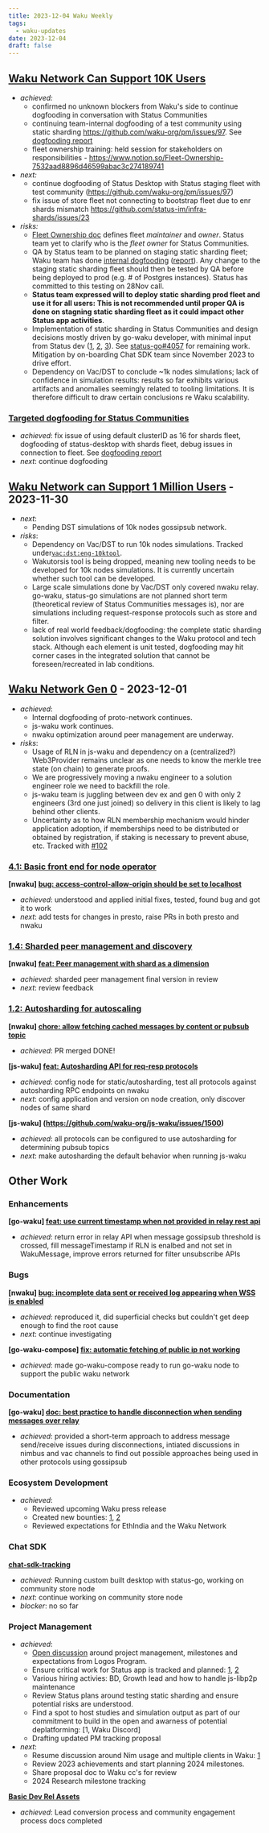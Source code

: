 ```yaml
---
title: 2023-12-04 Waku Weekly
tags:
  - waku-updates
date: 2023-12-04
draft: false
---
```

## [Waku Network Can Support 10K Users](https://github.com/waku-org/pm/issues/12)

- _achieved:_
	- confirmed no unknown blockers from Waku's side to continue dogfooding in conversation with Status Communities
	- continuing team-internal dogfooding of a test community using static sharding https://github.com/waku-org/pm/issues/97. See [dogfooding report](https://github.com/waku-org/pm/issues/97#issuecomment-1829050821)
	- fleet ownership training: held session for stakeholders on responsibilities - https://www.notion.so/Fleet-Ownership-7532aad8896d46599abac3c274189741
- _next:_
	- continue dogfooding of Status Desktop with Status staging fleet with test community (https://github.com/waku-org/pm/issues/97)
	- fix issue of store fleet not connecting to bootstrap fleet due to enr shards mismatch https://github.com/status-im/infra-shards/issues/23
- _risks:_
	- [Fleet Ownership doc](https://www.notion.so/Fleet-Ownership-7532aad8896d46599abac3c274189741) defines fleet _maintainer_ and _owner_. Status team yet to clarify who is the _fleet owner_ for Status Communities.
	- QA by Status team to be planned on staging static sharding fleet; Waku team has done [internal dogfooding](https://github.com/waku-org/pm/issues/97) ([report](https://github.com/waku-org/pm/issues/97#issuecomment-1829050821)). Any change to the staging static sharding fleet should then be tested by QA before being deployed to prod (e.g. # of Postgres instances). Status has committed to this testing on 28Nov call.
	- **Status team expressed will to deploy static sharding prod fleet and use it for all users: This is not recommended until proper QA is done on stagning static sharding fleet as it could impact other Status app activities**.
	- Implementation of static sharding in Status Communities and design decisions mostly driven by go-waku developer, with minimal input from Status dev ([1](https://github.com/status-im/status-go/pull/4161), [2](https://github.com/status-im/status-go/pull/4094), [3](https://github.com/status-im/status-go/pull/4093)). See [status-go#4057](https://github.com/status-im/status-go/issues/4057) for remaining work. Mitigation by on-boarding Chat SDK team since November 2023 to drive effort.
	- Dependency on Vac/DST to conclude ~1k nodes simulations; lack of confidence in simulation results: results so far exhibits various artifacts and anomalies seemingly related to tooling limitations. It is therefore difficult to draw certain conclusions re Waku scalability.

### [Targeted dogfooding for Status Communities](https://github.com/waku-org/pm/issues/97)

- _achieved_: fix issue of using default clusterID as 16 for shards fleet, dogfooding of status-desktop with shards fleet, debug issues in connection to fleet. See [dogfooding report](https://github.com/waku-org/pm/issues/97#issuecomment-1829050821)
- _next_: continue dogfooding

## [Waku Network can Support 1 Million Users](https://github.com/waku-org/pm/issues/83) - 2023-11-30

- _next_:
	- Pending DST simulations of 10k nodes gossipsub network.
- _risks_:
	- Dependency on Vac/DST to run 10k nodes simulations. Tracked under[`vac:dst:eng-10ktool`](https://roadmap.logos.co/tags/vac-updates).
	- Wakutorsis tool is being dropped, meaning new tooling needs to be developed for 10k nodes simulations. It is currently uncertain whether such tool can be developed.
	- Large scale simulations done by Vac/DST only covered nwaku relay. go-waku, status-go simulations are not planned short term (theoretical review of Status Communities messages is), nor are simulations including request-response protocols such as store and filter.
	- lack of real world feedback/dogfooding: the complete static sharding solution involves significant changes to the Waku protocol and tech stack. Although each element is unit tested, dogfooding may hit corner cases in the integrated solution that cannot be foreseen/recreated in lab conditions.

## [Waku Network Gen 0](https://github.com/waku-org/pm/issues/50) - 2023-12-01

- _achieved_:
	- Internal dogfooding of proto-network continues.
	- js-waku work continues.
	- nwaku optimization around peer management are underway.
- _risks_:
	- Usage of RLN in js-waku and dependency on a (centralized?) Web3Provider remains unclear as one needs to know the merkle tree state (on chain) to generate proofs.
	- We are progressively moving a nwaku engineer to a solution engineer role we need to backfill the role.
	- js-waku team is juggling between dev ex and gen 0 with only 2 engineers (3rd one just joined) so delivery in this client is likely to lag behind other clients.
	- Uncertainty as to how RLN membership mechanism would hinder application adoption, if memberships need to be distributed or obtained by registration, if staking is necessary to prevent abuse, etc. Tracked with [#102](https://github.com/waku-org/pm/issues/102)

### [4.1: Basic front end for node operator](https://github.com/waku-org/pm/issues/100)

**[nwaku] [bug: access-control-allow-origin should be set to localhost](https://github.com/waku-org/nwaku/issues/2223)**

- _achieved_: understood and applied initial fixes, tested, found bug and got it to work
- _next_: add tests for changes in presto, raise PRs in both presto and nwaku

### [1.4: Sharded peer management and discovery](https://github.com/waku-org/pm/issues/67)

**[nwaku] [feat: Peer management with shard as a dimension](https://github.com/waku-org/nwaku/issues/1940)**

- _achieved_: sharded peer management final version in review
- _next_: review feedback

### [1.2: Autosharding for autoscaling](https://github.com/waku-org/pm/issues/65)

**[nwaku] [chore: allow fetching cached messages by content or pubsub topic](https://github.com/waku-org/nwaku/issues/2201)**

- _achieved_: PR merged DONE!

**[js-waku] [feat: Autosharding API for req-resp protocols](https://github.com/waku-org/js-waku/issues/1500)**

- _achieved_: config node for static/autosharding, test all protocols against autosharding RPC endpoints on nwaku
- _next_: config application and version on node creation, only discover nodes of same shard

**[js-waku] (https://github.com/waku-org/js-waku/issues/1500)**

- _achieved_: all protocols can be configured to use autosharding for determining pubsub topics
- _next_: make autosharding the default behavior when running js-waku
## Other Work

### Enhancements

**[go-waku] [feat: use current timestamp when not provided in relay rest api](https://github.com/waku-org/go-waku/issues/926)**

- _achieved_: return error in relay API when message gossipsub threshold is crossed, fill messageTimestamp if RLN is enalbed and not set in WakuMessage, improve errors returned for filter unsubscribe APIs

### Bugs

**[nwaku] [bug: incomplete data sent or received log appearing when WSS is enabled](https://github.com/waku-org/nwaku/issues/2245)**

- _achieved_: reproduced it, did superficial checks but couldn't get deep enough to find the root cause
- _next_: continue investigating

 **[go-waku-compose] [fix: automatic fetching of public ip not working](https://github.com/waku-org/go-waku-compose/issues/3)**

- _achieved_: made go-waku-compose ready to run go-waku node to support the public waku network

### Documentation

**[go-waku] [doc: best practice to handle disconnection when sending messages over relay](https://github.com/waku-org/go-waku/issues/921)**

- _achieved_: provided a short-term approach to address message send/receive issues during disconnections, intiated discussions in nimbus and vac channels to find out possible approaches being used in other protocols using gossipsub

### Ecosystem Development

- _achieved_:
	- Reviewed upcoming Waku press release
	- Created new bounties: [1](https://github.com/waku-org/bounties/issues/17), [2](https://github.com/waku-org/bounties/issues/18)
	- Reviewed expectations for EthIndia and the Waku Network

### Chat SDK

**[chat-sdk-tracking](https://github.com/waku-org/pm/issues/105)**

- _achieved_: Running custom built desktop with status-go, working on community store node
- _next_: continue working on community store node
- _blocker_: no so far

### Project Management

- _achieved_:
	- [Open discussion](https://forum.vac.dev/t/reviewing-milestone-planning/238/4) around project management, milestones and expectations from Logos Program.
	- Ensure critical work for Status app is tracked and planned: [1](https://github.com/status-im/status-go/issues/4366), [2](https://github.com/waku-org/go-waku/issues/921)
	- Various hiring activies: BD, Growth lead and how to handle js-libp2p maintenance
	- Review Status plans around testing static sharding and ensure potential risks are understood.
	- Find a spot to host studies and simulation output as part of our commitment to build in the open and awarness of potential deplatforming: [1, Waku Discord]
	- Drafting updated PM tracking proposal
- _next_:
	- Resume discussion around Nim usage and multiple clients in Waku: [1](https://forum.vac.dev/t/the-cost-of-multiple-waku-implementations/228/7)
	- Review 2023 achievements and start planning 2024 milestones.
	- Share proposal doc to Waku cc's for review
	- 2024 Research milestone tracking

**[Basic Dev Rel Assets](https://github.com/waku-org/pm/issues/32)**

- _achieved_: Lead conversion process and community engagement process docs completed